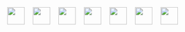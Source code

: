 <!--|   /    | / |
| ----------- | ----------- |
| <img align="center" src="https://github-readme-streak-stats.herokuapp.com?user=lainhathoang&date_format=M%20j%5B%2C%20Y%5D" alt="lainhathoang github stats" /> | <img align="center" src="https://github-readme-stats.vercel.app/api/top-langs/?username=lainhathoang&langs_count=20&layout=pie" alt="lainhathoang github stats" />  |-->

<img src="https://github.com/user-attachments/assets/377435f2-19c1-4c2f-94bc-05e209f17e4a" alt="" height="40" style="margin-right: 15px;">
<img src="https://github.com/user-attachments/assets/4a00ada7-4293-42df-be5a-eada69e25506" alt="" height="40" style="margin-right: 15px;">

<img src="https://github.com/user-attachments/assets/561d222d-9922-4d9c-bc64-1217b2ce6599" alt="" height="40" style="margin-right: 15px;">

<img src="https://github.com/user-attachments/assets/c382e214-7c65-4949-82b0-a825b0206eeb" alt="" height="40" style="margin-right: 15px;">
<img src="https://github.com/user-attachments/assets/c84d022f-c9a5-4111-9f67-3e4430f08c52" alt="" height="40" style="margin-right: 15px;">
<img src="https://github.com/user-attachments/assets/eabcb8d3-9f77-4795-9477-253a0caab49b" alt="" height="40" style="margin-right: 15px;">
<img src="https://github.com/user-attachments/assets/d29bca26-7de5-4603-83ea-c89135fd8577" alt="" height="40">



